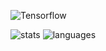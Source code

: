 ![Tensorflow](https://bizflyportal.mediacdn.vn/bizflyportal/1453/2428/2021/05/13/21/21/ten16208940807508.jpg)

![stats](https://github-readme-stats.vercel.app/api?username=ZeroSum0x00&count_private=true)
![languages](https://github-readme-stats.vercel.app/api/top-langs/?username=ZeroSum0x00)

<!--### Hi there 👋 -->

<!--
**ZeroSum0x00/** is a ✨ _special_ ✨ repository because its `README.md` (this file) appears on your GitHub profile.

Here are some ideas to get you started:

- 🔭 I’m currently working on ...
- 🌱 I’m currently learning ...
- 👯 I’m looking to collaborate on ...
- 🤔 I’m looking for help with ...
- 💬 Ask me about ...
- 📫 How to reach me: ...
- 😄 Pronouns: ...
- ⚡ Fun fact: ...
-->
